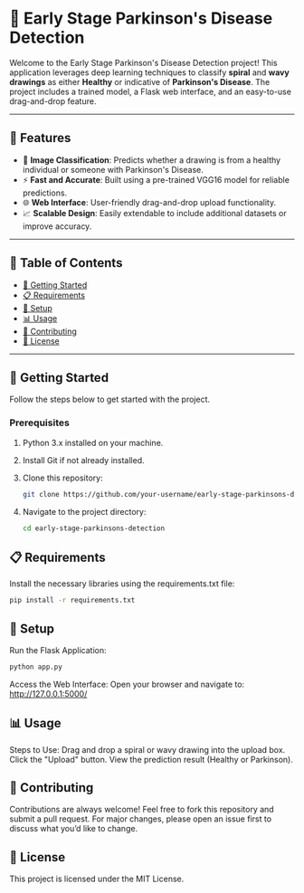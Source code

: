 # 🧠 Early Stage Parkinson's Disease Detection

Welcome to the Early Stage Parkinson's Disease Detection project! This application leverages deep learning techniques to classify **spiral** and **wavy drawings** as either **Healthy** or indicative of **Parkinson's Disease**. The project includes a trained model, a Flask web interface, and an easy-to-use drag-and-drop feature.

---

## 🌟 Features

- 🎨 **Image Classification**: Predicts whether a drawing is from a healthy individual or someone with Parkinson's Disease.
- ⚡ **Fast and Accurate**: Built using a pre-trained VGG16 model for reliable predictions.
- 🌐 **Web Interface**: User-friendly drag-and-drop upload functionality.
- 📈 **Scalable Design**: Easily extendable to include additional datasets or improve accuracy.

---

## 📖 Table of Contents

- [🚀 Getting Started](#-getting-started)
- [📋 Requirements](#-requirements)
- [🔧 Setup](#-setup)
- [📊 Usage](#-usage)
- [🤝 Contributing](#-contributing)
- [📜 License](#-license)

---

## 🚀 Getting Started

Follow the steps below to get started with the project.

### Prerequisites

1. Python 3.x installed on your machine.

2. Install Git if not already installed.

3. Clone this repository:
   ```bash
   git clone https://github.com/your-username/early-stage-parkinsons-detection.git
   
4. Navigate to the project directory:
   ```bash
   cd early-stage-parkinsons-detection
   ```



## 📋 Requirements
Install the necessary libraries using the requirements.txt file:

   ```bash
   pip install -r requirements.txt
   ```

## 🔧 Setup
Run the Flask Application:
   ```bash
   python app.py
   ```
Access the Web Interface: Open your browser and navigate to:
http://127.0.0.1:5000/



## 📊 Usage
Steps to Use:
Drag and drop a spiral or wavy drawing into the upload box.
Click the "Upload" button.
View the prediction result (Healthy or Parkinson).




## 🤝 Contributing
Contributions are always welcome! Feel free to fork this repository and submit a pull request. For major changes, please open an issue first to discuss what you’d like to change.




## 📜 License
This project is licensed under the MIT License.
